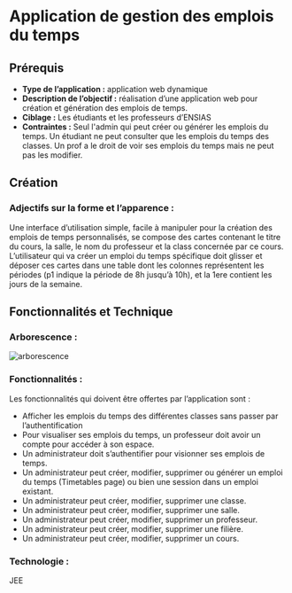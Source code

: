 # Application de gestion des emplois du temps

## Prérequis

- **Type de l’application :** application web dynamique
- **Description de l’objectif :** réalisation d’une application web pour création et génération des emplois de temps.
- **Ciblage :** Les étudiants et les professeurs d’ENSIAS
- **Contraintes :** Seul l'admin qui peut créer ou générer les emplois du temps. Un étudiant ne peut consulter que les emplois du temps des classes. Un prof a le droit de voir ses emplois du temps mais ne peut pas les modifier.

## Création

### Adjectifs sur la forme et l’apparence :
Une interface d’utilisation simple,  facile à manipuler pour la création des emplois de temps personnalisés, se compose des cartes contenant le titre du cours, la salle, le nom du professeur et la class concernée par ce cours. L’utilisateur qui va créer un emploi du temps spécifique doit glisser et déposer ces cartes dans une table dont les colonnes représentent les périodes (p1 indique la période de 8h jusqu’à 10h), et la 1ere contient les jours de la semaine.

## Fonctionnalités et Technique 

### Arborescence :
![arborescence](https://user-images.githubusercontent.com/31375294/110205641-7ab8b500-7e79-11eb-83cb-7ad4b76a41e1.png)

### Fonctionnalités :

Les fonctionnalités qui doivent être offertes par l’application sont :
- Afficher les emplois du temps des différentes classes sans passer par l’authentification
- Pour visualiser ses emplois du temps, un professeur doit avoir un compte pour accéder à son espace.
- Un administrateur doit s’authentifier pour visionner ses emplois de temps.
- Un administrateur peut créer, modifier, supprimer ou générer un emploi du temps (Timetables page) ou bien une session dans un emploi existant.
- Un administrateur peut créer, modifier, supprimer une classe.
- Un administrateur peut créer, modifier, supprimer une salle.
- Un administrateur peut créer, modifier, supprimer un professeur.
- Un administrateur peut créer, modifier, supprimer une filière.
- Un administrateur peut créer, modifier, supprimer un cours. 

### Technologie : 
JEE
